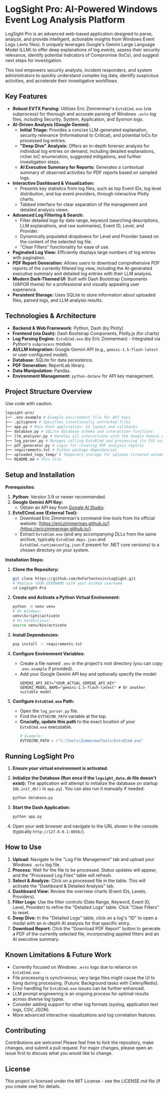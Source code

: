 # LogSight Pro: AI-Powered Windows Event Log Analysis Platform

LogSight Pro is an advanced web-based application designed to parse, analyze, and provide intelligent, actionable insights from Windows Event Logs (.evtx files). It uniquely leverages Google's Gemini Large Language Model (LLM) to offer deep explanations of log events, assess their security relevance, identify potential Indicators of Compromise (IoCs), and suggest next steps for investigation.

This tool empowers security analysts, incident responders, and system administrators to quickly understand complex log data, identify suspicious activities, and accelerate their investigative workflows.

## Key Features

*   **Robust EVTX Parsing:** Utilizes Eric Zimmerman's `EvtxECmd.exe` (via subprocess) for thorough and accurate parsing of Windows `.evtx` log files, including Security, System, Application, and Sysmon logs.
*   **AI-Driven Analysis (Google Gemini):**
    *   **Initial Triage:** Provides a concise LLM-generated explanation, security relevance (Informational to Critical), and potential IoCs for processed log entries.
    *   **"Deep Dive" Analysis:** Offers an in-depth forensic analysis for individual log entries on demand, including detailed explanations, richer IoC enumeration, suggested mitigations, and further investigation steps.
    *   **AI Executive Summary for Reports:** Generates a contextual summary of observed activities for PDF reports based on sampled logs.
*   **Interactive Dashboard & Visualization:**
    *   Presents key statistics from log files, such as top Event IDs, log level distribution, and top event providers, through interactive Plotly charts.
    *   Tabbed interface for clear separation of file management and detailed analysis views.
*   **Advanced Log Filtering & Search:**
    *   Filter detailed logs by date range, keyword (searching descriptions, LLM explanations, and raw summaries), Event ID, Level, and Provider.
    *   Dynamically populated dropdowns for Level and Provider based on the content of the selected log file.
    *   "Clear Filters" functionality for ease of use.
*   **Paginated Log View:** Efficiently displays large numbers of log entries with pagination.
*   **PDF Report Generation:** Allows users to download comprehensive PDF reports of the currently filtered log view, including the AI-generated executive summary and detailed log entries with their LLM analysis.
*   **Modern Dark-Themed UI:** Built with Dash Bootstrap Components (VAPOR theme) for a professional and visually appealing user experience.
*   **Persistent Storage:** Uses SQLite to store information about uploaded files, parsed logs, and LLM analysis results.

## Technologies & Architecture

*   **Backend & Web Framework:** Python, Dash (by Plotly)
*   **Frontend (via Dash):** Dash Bootstrap Components, Plotly.js (for charts)
*   **Log Parsing Engine:** `EvtxECmd.exe` (by Eric Zimmerman) - Integrated via Python's `subprocess` module.
*   **AI/LLM Integration:** Google Gemini API (e.g., `gemini-1.5-flash-latest` or user-configured model).
*   **Database:** SQLite for data persistence.
*   **PDF Generation:** ReportLab library.
*   **Data Manipulation:** Pandas.
*   **Environment Management:** `python-dotenv` for API key management.

## Project Structure Overview
Use code with caution.
```bash
logsight-pro/
├── .env.example # Example environment file for API keys
├── .gitignore # Specifies intentionally untracked files
├── app.py # Main Dash application: UI layout and callbacks
├── database.py # SQLite database schema and interaction functions
├── llm_analyzer.py # Handles all interactions with the Google Gemini API, including prompts
├── log_parser.py # Manages calling EvtxECmd and processing its CSV output
├── pdf_generator.py # Logic for creating PDF analysis reports
├── requirements.txt # Python package dependencies
├── uploaded_logs_temp/ # Temporary storage for uploads (created automatically, in .gitignore)
└── README.md # This file
```
## Setup and Installation

**Prerequisites:**

1.  **Python:** Version 3.9 or newer recommended.
2.  **Google Gemini API Key:**
    *   Obtain an API key from [Google AI Studio](https://aistudio.google.com/).
3.  **EvtxECmd.exe (External Tool):**
    *   Download Eric Zimmerman's command-line tools from his official website: [https://ericzimmerman.github.io/](https://ericzimmerman.github.io/).
    *   Extract `EvtxECmd.exe` (and any accompanying DLLs from the same archive, typically `EvtxECmd.deps.json` and `EvtxECmd.runtimeconfig.json` if present for .NET core versions) to a chosen directory on your system.

**Installation Steps:**

1.  **Clone the Repository:**
    ```bash
    git clone https://github.com/0xFarhanYasin/LogSight.git 
    # Replace YOUR_USERNAME with your GitHub username
    cd LogSight-Pro
    ```

2.  **Create and Activate a Python Virtual Environment:**
    ```bash
    python -m venv venv
    # On Windows:
    venv\Scripts\activate
    # On macOS/Linux:
    source venv/bin/activate
    ```

3.  **Install Dependencies:**
    ```bash
    pip install -r requirements.txt
    ```

4.  **Configure Environment Variables:**
    *   Create a file named `.env` in the project's root directory (you can copy `.env.example` if provided).
    *   Add your Google Gemini API key and optionally specify the model:
        ```env
        GEMINI_API_KEY="YOUR_ACTUAL_GEMINI_API_KEY"
        GEMINI_MODEL_NAME="gemini-1.5-flash-latest" # Or another suitable model
        ```

5.  **Configure `EvtxECmd.exe` Path:**
    *   Open the `log_parser.py` file.
    *   Find the `EVTXECMD_PATH` variable at the top.
    *   **Crucially, update this path** to the exact location of your `EvtxECmd.exe` executable.
        ```python
        # Example:
        EVTXECMD_PATH = r"C:\Tools\ZimmermanTools\EvtxECmd.exe"
        ```

## Running LogSight Pro

1.  **Ensure your virtual environment is activated.**
2.  **Initialize the Database (Run once if the `logsight_data.db` file doesn't exist):**
    The application will attempt to initialize the database on startup (`db.init_db()` in `app.py`). You can also run it manually if needed:
    ```bash
    python database.py 
    ```

3.  **Start the Dash Application:**
    ```bash
    python app.py
    ```

4.  Open your web browser and navigate to the URL shown in the console (typically `http://127.0.0.1:8050/`).

## How to Use

1.  **Upload:** Navigate to the "Log File Management" tab and upload your Windows `.evtx` log file.
2.  **Process:** Wait for the file to be processed. Status updates will appear, and the "Processed Log Files" table will refresh.
3.  **Select & Analyze:** Click on a processed file in the table. This will activate the "Dashboard & Detailed Analysis" tab.
4.  **Dashboard View:** Review the overview charts (Event IDs, Levels, Providers).
5.  **Filter Logs:** Use the filter controls (Date Range, Keyword, Event ID, Level, Provider) to refine the "Detailed Logs" table. Click "Clear Filters" to reset.
6.  **Deep Dive:** In the "Detailed Logs" table, click on a log's "ID" to open a modal with an in-depth AI analysis for that specific entry.
7.  **Download Report:** Click the "Download PDF Report" button to generate a PDF of the currently selected file, incorporating applied filters and an AI executive summary.

## Known Limitations & Future Work

*   Currently focused on Windows `.evtx` logs due to reliance on `EvtxECmd.exe`.
*   File processing is synchronous; very large files might cause the UI to hang during processing. (Future: Background tasks with Celery/Redis).
*   Error handling for `EvtxECmd.exe` issues can be further enhanced.
*   LLM prompt engineering is an ongoing process for optimal results across diverse log types.
*   Consider adding support for other log formats (syslog, application text logs, CSV, JSON).
*   More advanced interactive visualizations and log correlation features.

## Contributing
<!-- If you want contributions -->
Contributions are welcome! Please feel free to fork the repository, make changes, and submit a pull request. For major changes, please open an issue first to discuss what you would like to change.

## License
<!-- Choose a license if you want, e.g., MIT -->
This project is licensed under the MIT License - see the LICENSE.md file (if you create one) for details.
